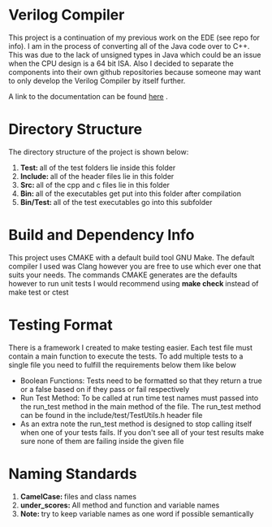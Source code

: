 # Verilog Compiler

<p> This project is a continuation of my previous work on the EDE (see repo for info). I am in the process of converting all of the Java code over to C++. This was due to the lack of unsigned types in Java which could be an issue when the CPU design is a 64 bit ISA. Also I decided to separate the components into their own github repositories because someone may want to only develop the Verilog Compiler by itself further.</p>

<p>A link to the documentation can be found <a href="https://h20man13.github.io/docs/docs/html">here</a> . </p>

# Directory Structure

<p> The directory structure of the project is shown below: </p>

<ol>  
 <li> <b>Test: </b>  all of the test folders lie inside this folder</li>
 <li> <b>Include: </b>  all of the header files lie in this folder </li>
 <li> <b>Src: </b> all of the cpp and c files lie in this folder</li>
 <li> <b>Bin: </b> all of the executables get put into this folder after compilation</li>
 <li> <b>Bin/Test: </b> all of the test executables go into this subfolder</li>
</ol>

# Build and Dependency Info

<p> This project uses CMAKE with a default build tool GNU Make. The default compiler I used was Clang however you are free to use which ever one that suits your needs. The commands CMAKE generates are the defaults however to run unit tests I would recommend using <b> make check </b> instead of make test or ctest</p>
  
# Testing Format

<p> There is a framework I created to make testing easier. Each test file must contain a main function to execute the tests. To add multiple tests to a single file you need to fulfill the requirements below them like below</p>

<ul>
  <li> Boolean Functions: Tests need to be formatted so that they return a true or a false based on if they pass or fail respectively </li>
  <li> Run Test Method:  To be called at run time test names must passed into the run_test method in the main method of the file. The run_test method can be found in the include/test/TestUtils.h header file </li>
  <li>As an extra note the run_test method is designed to stop calling itself when one of your tests fails. If you don't see all of your test results make sure none of them are failing inside the given file</li>
</ul>

# Naming Standards

<ol>  
 <li> <b>CamelCase: </b> files and class names </li>
 <li> <b>under_scores: </b>  All method and function  and variable names </li>
 <li> <b>Note: </b> try to keep variable names as one word if possible semantically</li>
</ol>

